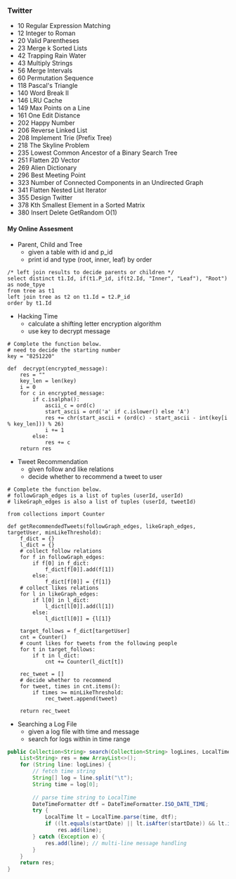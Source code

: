 ### Twitter
* 10 	Regular Expression Matching
* 12 	Integer to Roman
* 20 	Valid Parentheses
* 23 	Merge k Sorted Lists 
* 42 	Trapping Rain Water
* 43 	Multiply Strings
* 56 	Merge Intervals
* 60 	Permutation Sequence
* 118 	Pascal's Triangle
* 140 	Word Break II
* 146 	LRU Cache
* 149 	Max Points on a Line
* 161 	One Edit Distance 
* 202 	Happy Number
* 206 	Reverse Linked List
* 208 	Implement Trie (Prefix Tree)
* 218 	The Skyline Problem
* 235 	Lowest Common Ancestor of a Binary Search Tree
* 251 	Flatten 2D Vector 
* 269 	Alien Dictionary 
* 296 	Best Meeting Point 
* 323 	Number of Connected Components in an Undirected Graph 
* 341 	Flatten Nested List Iterator
* 355 	Design Twitter
* 378 	Kth Smallest Element in a Sorted Matrix
* 380 	Insert Delete GetRandom O(1)


#### My Online Assesment
*	Parent, Child and Tree
	*	given a table with id and p_id 
	*	print id and type (root, inner, leaf) by order
```mysql
/* left join results to decide parents or children */
select distinct t1.Id, if(t1.P_id, if(t2.Id, "Inner", "Leaf"), "Root") as node_tpye 
from tree as t1 
left join tree as t2 on t1.Id = t2.P_id 
order by t1.Id
```


*	Hacking Time
	*	calculate a shifting letter encryption algorithm
	*	use key to decrypt message
```python3
# Complete the function below.
# need to decide the starting number
key = "8251220"

def  decrypt(encrypted_message):
    res = ""
    key_len = len(key)
    i = 0
    for c in encrypted_message:
        if c.isalpha():
            ascii_c = ord(c)
            start_ascii = ord('a' if c.islower() else 'A')
            res += chr(start_ascii + (ord(c) - start_ascii - int(key[i % key_len])) % 26)
            i += 1
        else:
            res += c
    return res
```


*	Tweet Recommendation
	*	given follow and like relations
	*	decide whether to recommend a tweet to user
```python3
# Complete the function below.
# followGraph_edges is a list of tuples (userId, userId)
# likeGraph_edges is also a list of tuples (userId, tweetId)

from collections import Counter

def getRecommendedTweets(followGraph_edges, likeGraph_edges, targetUser, minLikeThreshold):
    f_dict = {}
    l_dict = {}
    # collect follow relations
    for f in followGraph_edges:
        if f[0] in f_dict:
            f_dict[f[0]].add(f[1])
        else:
            f_dict[f[0]] = {f[1]}
    # collect likes relations
    for l in likeGraph_edges:
        if l[0] in l_dict:
            l_dict[l[0]].add(l[1])
        else:
            l_dict[l[0]] = {l[1]}
    
    target_follows = f_dict[targetUser]
    cnt = Counter()
    # count likes for tweets from the following people
    for t in target_follows:
        if t in l_dict:
            cnt += Counter(l_dict[t])

    rec_tweet = []
    # decide whether to recommend
    for tweet, times in cnt.items():
        if times >= minLikeThreshold:
            rec_tweet.append(tweet)
    
    return rec_tweet
```


*	Searching a Log File
	*	given a log file with time and message
	*	search for logs within in time range
```java
public Collection<String> search(Collection<String> logLines, LocalTime startDate, LocalTime endDate) {
    List<String> res = new ArrayList<>();
    for (String line: logLines) {
        // fetch time string
        String[] log = line.split("\t");
        String time = log[0];
        
        // parse time string to LocalTime
        DateTimeFormatter dtf = DateTimeFormatter.ISO_DATE_TIME;
        try {
            LocalTime lt = LocalTime.parse(time, dtf);
            if ((lt.equals(startDate) || lt.isAfter(startDate)) && lt.isBefore(endDate))
                res.add(line);
        } catch (Exception e) {
            res.add(line); // multi-line message handling
        }
    }
    return res;
}
```
